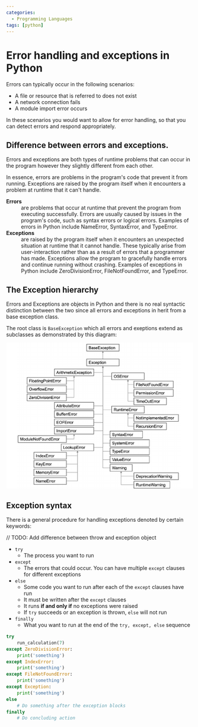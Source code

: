 ```yaml
---
categories:
  - Programming Languages
tags: [python]
---
```


# Error handling and exceptions in Python

Errors can typically occur in the following scenarios:

- A file or resource that is referred to does not exist
- A network connection fails
- A module import error occurs

In these scenarios you would want to allow for error handling, so that you can detect errors and respond appropriately.

## Difference between errors and exceptions.

Errors and exceptions are both types of runtime problems that can occur in the program however they slightly different from each other.

In essence, errors are problems in the program's code that prevent it from running. Exceptions are raised by the program itself when it encounters a problem at runtime that it can't handle.

<dl>
    <dt><b>Errors</b></dt>
    <dd> are problems that occur at runtime that prevent the program from executing successfully. Errors are usually caused by issues in the program's code, such as syntax errors or logical errors. Examples of errors in Python include NameError, SyntaxError, and TypeError.</dd>
    <dt><b>Exceptions</b></dt>
    <dd>are raised by the program itself when it encounters an unexpected situation at runtime that it cannot handle. These typically arise from user-interaction rather than as a result of errors that a programmer has made. Exceptions allow the program to gracefully handle errors and continue running without crashing. Examples of exceptions in Python include ZeroDivisionError, FileNotFoundError, and TypeError.</dd>
</dl>

## The Exception hierarchy

Errors and Exceptions are objects in Python and there is no real syntactic distinction between the two since all errors and exceptions in herit from a base exception class.

The root class is `BaseException` which all errors and exeptions extend as subclasses as demonstrated by this diagram:

![](/_img/python-exception-hierarchy.png)

## Exception syntax

There is a general procedure for handling exceptions denoted by certain keywords:

// TODO: Add difference between throw and exception object

- `try`
  - The process you want to run
- `except`
  - The errors that could occur. You can have multiple `except` clauses for different exceptions
- `else`
  - Some code you want to run after each of the `except` clauses have run
  - It must be written after the `except` clauses
  - It runs **if and only if** no exceptions were raised
  - If `try` succeeds or an exception is thrown, `else` will not run
- `finally`
  - What you want to run at the end of the `try, except, else` sequence

```py
try
    run_calculation(7)
except ZeroDivisionError:
    print('something')
except IndexError:
    print('something')
except FileNotFoundError:
    print('something')
except Exception:
    print('something')
else
    # Do something after the exception blocks
finally
    # Do concluding action
```

